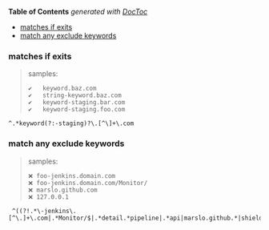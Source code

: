 <!-- START doctoc generated TOC please keep comment here to allow auto update -->
<!-- DON'T EDIT THIS SECTION, INSTEAD RE-RUN doctoc TO UPDATE -->
**Table of Contents**  *generated with [DocToc](https://github.com/thlorenz/doctoc)*

- [matches if exits](#matches-if-exits)
- [match any exclude keywords](#match-any-exclude-keywords)

<!-- END doctoc generated TOC please keep comment here to allow auto update -->



### matches if exits
> samples:
> ```
> ✔️   keyword.baz.com
> ✔️   string-keyword.baz.com
> ✔️   keyword-staging.bar.com
> ✔️   keyword-staging.foo.com
> ```

```
^.*keyword(?:-staging)?\.[^\]+\.com
```

### match any exclude keywords
> samples:
> ```
> ❌ foo-jenkins.domain.com
> ❌ foo-jenkins.domain.com/Monitor/
> ❌ marslo.github.com
> ❌ 127.0.0.1
> ```

```
 ^((?!.*\-jenkins\.[^\.]+\.com|.*Monitor/$|.*detail.*pipeline|.*api|marslo.github.*|shields.io|127.0.0.1|0.0.0.0|localhost).)*$
```
